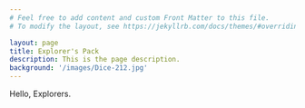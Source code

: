 ```yaml
---
# Feel free to add content and custom Front Matter to this file.
# To modify the layout, see https://jekyllrb.com/docs/themes/#overriding-theme-defaults

layout: page
title: Explorer's Pack
description: This is the page description.
background: '/images/Dice-212.jpg'
---
```


Hello, Explorers.